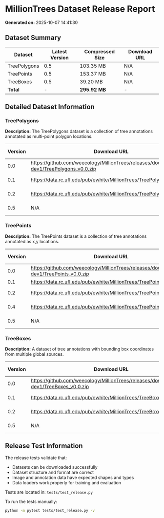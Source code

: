 # MillionTrees Dataset Release Report
**Generated on:** 2025-10-07 14:41:30

## Dataset Summary

| Dataset | Latest Version | Compressed Size | Download URL |
|---------|----------------|-----------------|--------------|
| TreePolygons | 0.5 | 103.35 MB | N/A |
| TreePoints | 0.5 | 153.37 MB | N/A |
| TreeBoxes | 0.5 | 39.20 MB | N/A |
| **Total** | - | **295.92 MB** | - |

## Detailed Dataset Information

### TreePolygons

**Description:** The TreePolygons dataset is a collection of tree annotations annotated as multi-point polygon locations.

| Version | Download URL | Compressed Size | Size (MB) | Size (GB) |
|---------|-------------|-----------------|-----------|-----------|
| 0.0 | https://github.com/weecology/MillionTrees/releases/download/0.0.0-dev1/TreePolygons_v0.0.zip | 17,112,645 bytes | 16.32 | 0.02 |
| 0.1 | https://data.rc.ufl.edu/pub/ewhite/MillionTrees/TreePolygons_v0.1.zip | 40,277,152 bytes | 38.41 | 0.04 |
| 0.2 | https://data.rc.ufl.edu/pub/ewhite/MillionTrees/TreePolygons_v0.2.zip | 75,419,767,345 bytes | 71925.9 | 70.24 |
| 0.5 | N/A | 108,369,576 bytes | 103.35 | 0.1 |

### TreePoints

**Description:** The TreePoints dataset is a collection of tree annotations annotated as x,y locations.

| Version | Download URL | Compressed Size | Size (MB) | Size (GB) |
|---------|-------------|-----------------|-----------|-----------|
| 0.0 | https://github.com/weecology/MillionTrees/releases/download/0.0.0-dev1/TreePoints_v0.0.zip | 523,312,564 bytes | 499.07 | 0.49 |
| 0.1 | https://data.rc.ufl.edu/pub/ewhite/MillionTrees/TreePoints_v0.1.zip | 170,340 bytes | 0.16 | 0.0 |
| 0.2 | https://data.rc.ufl.edu/pub/ewhite/MillionTrees/TreePoints_v0.2.zip | 1,459,676,926 bytes | 1392.06 | 1.36 |
| 0.4 | https://data.rc.ufl.edu/pub/ewhite/MillionTrees/TreePoints_v0.4.zip | 1,459,676,926 bytes | 1392.06 | 1.36 |
| 0.5 | N/A | 160,815,024 bytes | 153.37 | 0.15 |

### TreeBoxes

**Description:** A dataset of tree annotations with bounding box coordinates from multiple global sources.

| Version | Download URL | Compressed Size | Size (MB) | Size (GB) |
|---------|-------------|-----------------|-----------|-----------|
| 0.0 | https://github.com/weecology/MillionTrees/releases/download/0.0.0-dev1/TreeBoxes_v0.0.zip | 5,940,337 bytes | 5.67 | 0.01 |
| 0.1 | https://data.rc.ufl.edu/pub/ewhite/MillionTrees/TreeBoxes_v0.1.zip | 3,476,300 bytes | 3.32 | 0.0 |
| 0.2 | https://data.rc.ufl.edu/pub/ewhite/MillionTrees/TreeBoxes_v0.2.zip | 6,717,977,561 bytes | 6406.76 | 6.26 |
| 0.5 | N/A | 41,108,312 bytes | 39.2 | 0.04 |

## Release Test Information

The release tests validate that:
- Datasets can be downloaded successfully
- Dataset structure and format are correct
- Image and annotation data have expected shapes and types
- Data loaders work properly for training and evaluation

Tests are located in: `tests/test_release.py`

To run the tests manually:
```bash
python -m pytest tests/test_release.py -v
```

